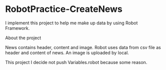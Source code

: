 # RobotPractice-CreateNews
I implement this project to help me make up data by using Robot Framework.

About the project

News contains header, content and image. Robot uses data from csv file as header and content of news. An image is uploaded by local.

This project I decide not push Variables.robot because some reason.

